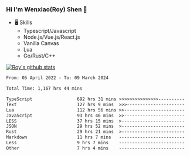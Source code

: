 ### Hi I'm Wenxiao(Roy) Shen 👋
- 🖥 Skills
  - Typescript/Javascript
  - Node.js/Vue.js/React.js
  - Vanilla Canvas
  - Lua
  - Go/Rust/C++

[![Roy's github stats](https://github-readme-stats.vercel.app/api?username=RoyShen12&show_icons=true&theme=radical&hide=prs,contribs)](https://github.com/anuraghazra/github-readme-stats)
<!--START_SECTION:waka-->

```txt
From: 05 April 2022 - To: 09 March 2024

Total Time: 1,167 hrs 44 mins

TypeScript                 692 hrs 31 mins >>>>>>>>>>>>>>>----------   58.95 %
Text                       127 hrs 9 mins  >>>----------------------   10.82 %
Lua                        112 hrs 56 mins >>-----------------------   09.61 %
JavaScript                 93 hrs 46 mins  >>-----------------------   07.98 %
LESS                       37 hrs 15 mins  >------------------------   03.17 %
JSON                       29 hrs 52 mins  >------------------------   02.54 %
Rust                       29 hrs 21 mins  >------------------------   02.50 %
Markdown                   11 hrs 7 mins   -------------------------   00.95 %
Less                       9 hrs 7 mins    -------------------------   00.78 %
Other                      7 hrs 4 mins    -------------------------   00.60 %
```

<!--END_SECTION:waka-->
